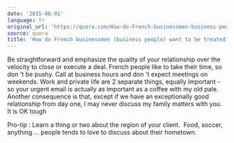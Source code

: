 ```yaml
---
date: '2015-08-01'
language: fr
original_url: 'https://quora.com/How-do-French-businessmen-business-people-want-to-be-treated/answer/Clément-Renaud'
source: quora
title: 'How do French businessmen (business people) want to be treated?'
---
```


Be straightforward and emphasize the quality of your relationship over
the velocity to close or execute a deal. French people like to take
their time, so don 't be pushy. Call at business hours and don 't expect
meetings on weekends. Work and private life are 2 separate things,
equally important - so your urgent email is actually as important as a
coffee with my old pale. Another consequence is that, except if we have
an exceptionally good relationship from day one, I may never discuss my
family matters with you. It is OK tough 
 
Pro-tip : Learn a thing or two about the region of your client.  Food,
soccer, anything ... people tends to love to discuss about their
hometown.
